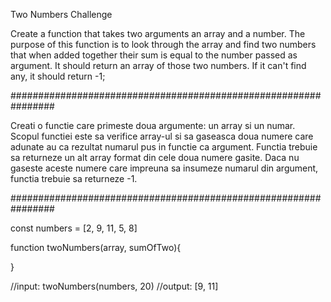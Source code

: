 Two Numbers Challenge

Create a function that takes two arguments an array and a number. 
The purpose of this function is to look through the array and find two numbers that when added together their sum is equal to the number passed as argument. 
It should return an array of those two numbers. 
If it can't find any, it should return -1;


################################################################


Creati o functie care primeste doua argumente: un array si un numar.
Scopul functiei este sa verifice array-ul si sa gaseasca doua numere care adunate au ca rezultat numarul pus in functie ca argument.
Functia trebuie sa returneze un alt array format din cele doua numere gasite.
Daca nu gaseste aceste numere care impreuna sa insumeze numarul din argument, functia trebuie sa returneze -1.

################################################################

const numbers = [2, 9, 11, 5, 8]

function twoNumbers(array, sumOfTwo){

}


//input: twoNumbers(numbers, 20)
//output: [9, 11]
